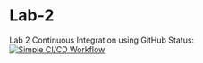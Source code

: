 # Lab-2
Lab 2 Continuous Integration using GitHub
Status: [![Simple CI/CD Workflow](https://github.com/xzayvierl/Lab-2/actions/workflows/ci-cd.yml/badge.svg)](https://github.com/xzayvierl/Lab-2/actions/workflows/ci-cd.yml)

